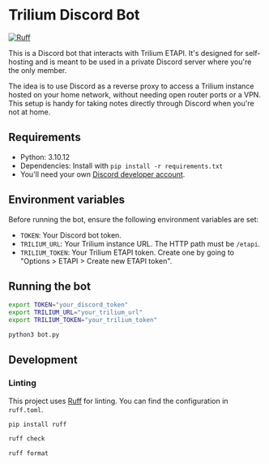 # Trilium Discord Bot

[![Ruff](https://img.shields.io/endpoint?url=https://raw.githubusercontent.com/astral-sh/ruff/main/assets/badge/v2.json)](https://github.com/astral-sh/ruff)

This is a Discord bot that interacts with Trilium ETAPI. It's designed for self-hosting and is meant to be used in a private Discord server where you're the only member.

The idea is to use Discord as a reverse proxy to access a Trilium instance hosted on your home network, without needing open router ports or a VPN. This setup is handy for taking notes directly through Discord when you're not at home.

## Requirements

- Python: 3.10.12
- Dependencies: Install with `pip install -r requirements.txt`
- You'll need your own [Discord developer account](https://discord.com/developers/applications).

## Environment variables

Before running the bot, ensure the following environment variables are set:

- `TOKEN`: Your Discord bot token.
- `TRILIUM_URL`: Your Trilium instance URL. The HTTP path must be `/etapi`.
- `TRILIUM_TOKEN`: Your Trilium ETAPI token. Create one by going to "Options > ETAPI > Create new ETAPI token".

## Running the bot

```sh
export TOKEN="your_discord_token"
export TRILIUM_URL="your_trilium_url"
export TRILIUM_TOKEN="your_trilium_token"

python3 bot.py
```

## Development

### Linting

This project uses [Ruff](https://github.com/astral-sh/ruff) for linting. You can find the configuration in `ruff.toml`.

```sh
pip install ruff

ruff check

ruff format
```

